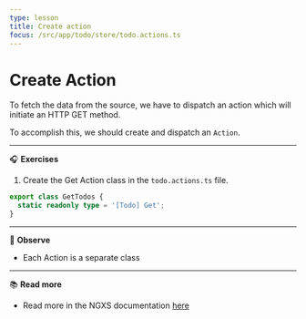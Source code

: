 ```yaml
---
type: lesson
title: Create action
focus: /src/app/todo/store/todo.actions.ts
---
```


# Create Action

To fetch the data from the source, we have to dispatch an action which will initiate an HTTP GET method.

To accomplish this, we should create and dispatch an `Action`.

---

🎧 **Exercises**

1. Create the Get Action class in the `todo.actions.ts` file.

```ts
export class GetTodos {
  static readonly type = '[Todo] Get';
}
```

---

👀 **Observe**

- Each Action is a separate class

---

📚 **Read more**

- Read more in the NGXS documentation <a href="https://www.ngxs.io/concepts/actions" target="_blank">here</a>
